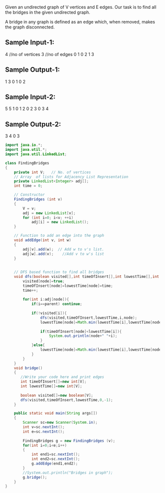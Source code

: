 Given an undirected graph of V vertices and E edges. 
Our task is to find all the bridges in the given undirected graph. 

A bridge in any graph is defined as an edge which, when removed, makes the graph disconnected.

Sample Input-1:
---------------
4 //no of vertices
3 //no of edges
0 1
0 2
1 3

Sample Output-1:
----------------
1 3
0 1
0 2

Sample Input-2:
---------------
5 
5
1 0
1 2
0 2
3 0
3 4

Sample Output-2:
---------------
3 4
0 3
```java
import java.io.*;
import java.util.*;
import java.util.LinkedList;

class FindingBridges 
{
    private int V;   // No. of vertices    
	// Array  of lists for Adjacency List Representation
    private LinkedList<Integer> adj[];
    int time = 0;

	// Constructor
	FindingBridges (int v)
    {
        V = v;
        adj = new LinkedList[v];
        for (int i=0; i<v; ++i)
            adj[i] = new LinkedList();
    }

    // Function to add an edge into the graph
    void addEdge(int v, int w)
    {
        adj[v].add(w);  // Add w to v's list.
        adj[w].add(v);    //Add v to w's list
    }
    
   
    // DFS based function to find all bridges
    void dfs(boolean visited[],int timeOfInsert[],int lowestTime[],int node,int parent){
        visited[node]=true;
        timeOfInsert[node]=lowestTime[node]=time;
        time++;
        
        for(int i:adj[node]){
            if(i==parent) continue;
            
            if(!visited[i]){
                dfs(visited,timeOfInsert,lowestTime,i,node);
                lowestTime[node]=Math.min(lowestTime[i],lowestTime[node]);
                
                if(timeOfInsert[node]<lowestTime[i]){
                    System.out.println(node+" "+i);
                }
            }else{
                lowestTime[node]=Math.min(lowestTime[i],lowestTime[node]);
            }
        }
    }
    void bridge()
    {
       //Write your code here and print edges
       int timeOfInsert[]=new int[V];
       int lowestTime[]=new int[V];
       
       boolean visited[]=new boolean[V];
       dfs(visited,timeOfInsert,lowestTime,0,-1);
    }

    public static void main(String args[])
    {      
        Scanner sc=new Scanner(System.in);
        int v=sc.nextInt();
        int e=sc.nextInt();
        
		FindingBridges g = new FindingBridges (v);
        for(int i=0;i<e;i++)
        {
            int end1=sc.nextInt();
            int end2=sc.nextInt();
            g.addEdge(end1,end2);
        }
		//System.out.println("Bridges in graph");     
        g.bridge();       
    }
}


```